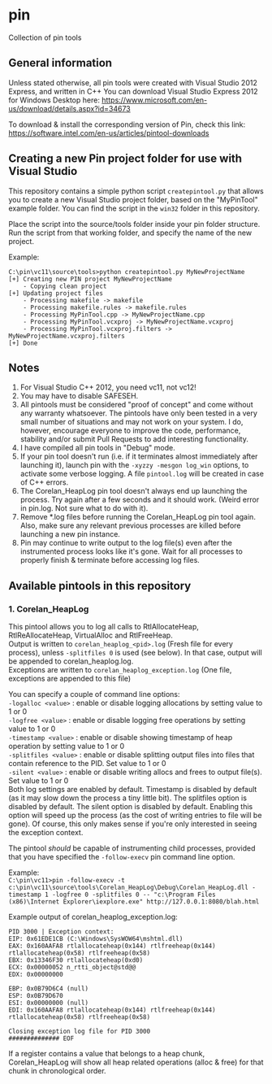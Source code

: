 # pin
Collection of pin tools


## General information

Unless stated otherwise, all pin tools were created with Visual Studio 2012 Express, and written in C++
You can download Visual Studio Express 2012 for Windows Desktop here: https://www.microsoft.com/en-us/download/details.aspx?id=34673

To download & install the corresponding version of Pin, check this link:
https://software.intel.com/en-us/articles/pintool-downloads


## Creating a new Pin project folder for use with Visual Studio

This repository contains a simple python script `createpintool.py` that allows you to create a new Visual Studio project folder, based on the "MyPinTool" example folder.
You can find the script in the `win32` folder in this repository.

Place the script into the source/tools folder inside your pin folder structure.
Run the script from that working folder, and specify the name of the new project.

Example:
```
C:\pin\vc11\source\tools>python createpintool.py MyNewProjectName
[+] Creating new PIN project MyNewProjectName
    - Copying clean project
[+] Updating project files
    - Processing makefile -> makefile
    - Processing makefile.rules -> makefile.rules
    - Processing MyPinTool.cpp -> MyNewProjectName.cpp
    - Processing MyPinTool.vcxproj -> MyNewProjectName.vcxproj
    - Processing MyPinTool.vcxproj.filters -> MyNewProjectName.vcxproj.filters
[+] Done
```


## Notes

1. For Visual Studio C++ 2012, you need vc11, not vc12!
2. You may have to disable SAFESEH.
3. All pintools must be considered "proof of concept" and come without any warranty whatsoever.  The pintools have only been tested in a very small number of situations and may not work on your system. I do, however, encourage everyone to improve the code, performance, stability and/or submit Pull Requests to add interesting functionality.
4. I have compiled all pin tools in "Debug" mode.
5. If your pin tool doesn't run (i.e. if it terminates almost immediately after launching it), launch pin with the `-xyzzy -mesgon log_win` options, to activate some verbose logging.  A file `pintool.log` will be created in case of C++ errors.
6. The Corelan_HeapLog pin tool doesn't always end up launching the process.  Try again after a few seconds and it should work. (Weird error in pin.log. Not sure what to do with it).
7. Remove *.log files before running the Corelan_HeapLog pin tool again. Also, make sure any relevant previous processes are killed before launching a new pin instance.
8. Pin may continue to write output to the log file(s) even after the instrumented process looks like it's gone.  Wait for all processes to properly finish & terminate before accessing log files.

## Available pintools in this repository

### 1. Corelan_HeapLog
This pintool allows you to log all calls to RtlAllocateHeap, RtlReAllocateHeap, VirtualAlloc and RtlFreeHeap.<br>
Output is written to `corelan_heaplog_<pid>.log` (Fresh file for every process), unless `-splitfiles 0` is used (see below). In that case, output will be appended to corelan_heaplog.log.<br>
Exceptions are written to `corelan_heaplog_exception.log` (One file, exceptions are appended to this file)

You can specify a couple of command line options: <br>
`-logalloc <value>`   : enable or disable logging allocations by setting value to 1 or 0<br>
`-logfree <value>`    : enable or disable logging free operations by setting value to 1 or 0<br>
`-timestamp <value>`  : enable or disable showing timestamp of heap operation by setting value to 1 or 0<br>
`-splitfiles <value>` : enable or disable splitting output files into files that contain reference to the PID. Set value to 1 or 0<br>
`-silent <value>`     : enable or disable writing allocs and frees to output file(s). Set value to 1 or 0<br>
Both log settings are enabled by default. Timestamp is disabled by default (as it may slow down the process a tiny little bit). The splitfiles option is disabled by default.
The silent option is disabled by default. Enabling this option will speed up the process (as the cost of writing entries to file will be gone).  Of course, this only makes sense if you're only interested in seeing the exception context.

The pintool *should* be capable of instrumenting child processes, provided that you have specified the `-follow-execv` pin command line option.

Example:<br>
```C:\pin\vc11>pin -follow-execv -t c:\pin\vc11\source\tools\Corelan_HeapLog\Debug\Corelan_HeapLog.dll -timestamp 1 -logfree 0 -splitfiles 0 -- "c:\Program Files (x86)\Internet Explorer\iexplore.exe" http://127.0.0.1:8080/blah.html```

Example output of corelan_heaplog_exception.log:<br>
```
PID 3000 | Exception context:
EIP: 0x61EDE1CB (C:\Windows\SysWOW64\mshtml.dll)
EAX: 0x160AAFA8 rtlallocateheap(0x144) rtlfreeheap(0x144) rtlallocateheap(0x58) rtlfreeheap(0x58) 
EBX: 0x13346F30 rtlallocateheap(0xd0) 
ECX: 0x00000052 n_rtti_object@std@@
EDX: 0x00000000 

EBP: 0x0B79D6C4 (null)
ESP: 0x0B79D670 
ESI: 0x00000000 (null)
EDI: 0x160AAFA8 rtlallocateheap(0x144) rtlfreeheap(0x144) rtlallocateheap(0x58) rtlfreeheap(0x58) 

Closing exception log file for PID 3000
############## EOF
```
If a register contains a value that belongs to a heap chunk, Corelan_HeapLog will show all heap related operations (alloc & free) for that chunk in chronological order. 